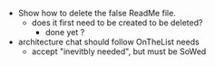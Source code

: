 - Show how to delete the false ReadMe file.
  - does it first need to be created to be deleted?
    - done yet ?
- architecture chat should follow OnTheList needs
  - accept "inevitbly needed", but must be SoWed
